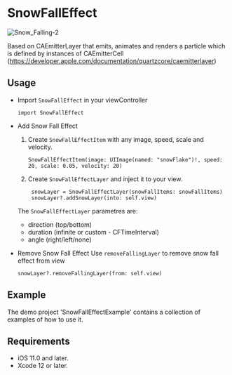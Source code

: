 # SnowFallEffect

![Snow_Falling-2](https://user-images.githubusercontent.com/40561265/151711286-8f357230-434f-48be-8909-4f7b3a94a5b2.gif)

Based on CAEmitterLayer that emits, animates and renders a particle which is defined by instances of CAEmitterCell
(https://developer.apple.com/documentation/quartzcore/caemitterlayer)

## Usage
* Import `SnowFallEffect` in your viewController

  ```
  import SnowFallEffect
  ```

* Add Snow Fall Effect
  1. Create `SnowFallEffectItem` with any image, speed, scale and velocity.
  
      ```
      SnowFallEffectItem(image: UIImage(named: "snowFlake")!, speed: 20, scale: 0.05, velocity: 20)
      ```

  2. Create `SnowFallEffectLayer` and inject it to your view.

     ```
      snowLayer = SnowFallEffectLayer(snowFallItems: snowFallItems)
      snowLayer?.addSnowLayer(into: self.view)
     ```

  The `SnowFallEffectLayer` parametres are:
  * direction (top/bottom)
  * duration (infinite or custom - CFTimeInterval)
  * angle (right/left/none) 


* Remove Snow Fall Effect
  Use `removeFallingLayer` to remove snow fall effect from view
  
     ```
     snowLayer?.removeFallingLayer(from: self.view)
    ```
  
## Example
The demo project 'SnowFallEffectExample' contains a collection of examples of how to use it.

## Requirements

* iOS 11.0 and later.
* Xcode 12 or later.

